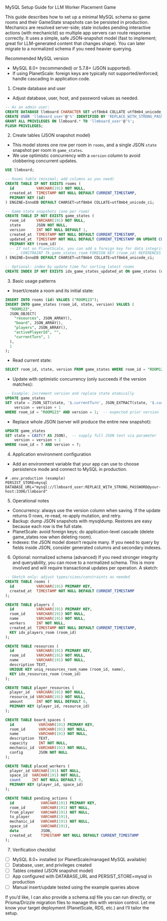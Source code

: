 MySQL Setup Guide for LLM Worker Placement Game

This guide describes how to set up a minimal MySQL schema so game rooms and their GameState snapshots can be persisted in production. Mechanics are resolved server-side; state includes pending interactive actions (with mechanicId) so multiple app servers can route responses correctly. It uses a simple, safe JSON-snapshot model (fast to implement; great for LLM-generated content that changes shape). You can later migrate to a normalized schema if you need heavier querying.

Recommended MySQL version
- MySQL 8.0+ (recommended) or 5.7.8+ (JSON supported).
- If using PlanetScale: foreign keys are typically not supported/enforced; handle cascading in application code.

1) Create database and user
- Adjust database, user, host, and password values as needed.

```sql
-- As an admin user:
CREATE DATABASE llmboard CHARACTER SET utf8mb4 COLLATE utf8mb4_unicode_ci;
CREATE USER 'llmboard_user'@'%' IDENTIFIED BY 'REPLACE_WITH_STRONG_PASSWORD';
GRANT ALL PRIVILEGES ON llmboard.* TO 'llmboard_user'@'%';
FLUSH PRIVILEGES;
```

2) Create tables (JSON snapshot model)
- This model stores one row per room in `rooms`, and a single JSON `state` snapshot per room in `game_states`.
- We use optimistic concurrency with a `version` column to avoid clobbering concurrent updates.

```sql
USE llmboard;

-- Rooms table (minimal; add columns as you need)
CREATE TABLE IF NOT EXISTS rooms (
  id          VARCHAR(191) NOT NULL,
  created_at  TIMESTAMP NOT NULL DEFAULT CURRENT_TIMESTAMP,
  PRIMARY KEY (id)
) ENGINE=InnoDB DEFAULT CHARSET=utf8mb4 COLLATE=utf8mb4_unicode_ci;

-- Game state snapshots (one per room)
CREATE TABLE IF NOT EXISTS game_states (
  room_id     VARCHAR(191) NOT NULL,
  state       JSON NOT NULL,
  version     INT NOT NULL DEFAULT 1,
  created_at  TIMESTAMP NOT NULL DEFAULT CURRENT_TIMESTAMP,
  updated_at  TIMESTAMP NOT NULL DEFAULT CURRENT_TIMESTAMP ON UPDATE CURRENT_TIMESTAMP,
  PRIMARY KEY (room_id)
  -- If not on PlanetScale, you can add a foreign key for data integrity:
  -- , CONSTRAINT fk_game_states_room FOREIGN KEY (room_id) REFERENCES rooms(id) ON DELETE CASCADE
) ENGINE=InnoDB DEFAULT CHARSET=utf8mb4 COLLATE=utf8mb4_unicode_ci;

-- Optional: index by update time for sorting latest rooms
CREATE INDEX IF NOT EXISTS idx_game_states_updated_at ON game_states (updated_at);
```

3) Basic usage patterns
- Insert/create a room and its initial state:

```sql
INSERT INTO rooms (id) VALUES ("ROOM123");
INSERT INTO game_states (room_id, state, version) VALUES (
  "ROOM123",
  JSON_OBJECT(
    "resources", JSON_ARRAY(),
    "board", JSON_ARRAY(),
    "players", JSON_ARRAY(),
    "activePlayerId", "",
    "currentTurn", 1
  ),
  1
);
```

- Read current state:

```sql
SELECT room_id, state, version FROM game_states WHERE room_id = "ROOM123";
```

- Update with optimistic concurrency (only succeeds if the version matches):

```sql
-- Example: increment version and replace state atomically
UPDATE game_states
SET state = JSON_SET(state, '$.currentTurn', JSON_EXTRACT(state, '$.currentTurn') + 1),
    version = version + 1
WHERE room_id = "ROOM123" AND version = 1;  -- expected prior version
```

- Replace whole JSON (server will produce the entire new snapshot):

```sql
UPDATE game_states
SET state = CAST(? AS JSON),  -- supply full JSON text via parameter
    version = version + 1
WHERE room_id = ? AND version = ?;
```

4) Application environment configuration
- Add an environment variable that your app can use to choose persistence mode and connect to MySQL in production.

```
# .env.production (example)
PERSIST_STORE=mysql
DATABASE_URL="mysql://llmboard_user:REPLACE_WITH_STRONG_PASSWORD@your-host:3306/llmboard"
```

5) Operational notes
- Concurrency: always use the version column when saving. If the update returns 0 rows, re-read, re-apply mutation, and retry.
- Backup: dump JSON snapshots with mysqldump. Restores are easy because each row is the full state.
- PlanetScale: avoid foreign keys; do application-level cascade (delete game_states row when deleting room).
- Indexes: the JSON model doesn’t require many. If you need to query by fields inside JSON, consider generated columns and secondary indexes.

6) Optional: normalized schema (advanced)
If you need stronger integrity and queryability, you can move to a normalized schema. This is more involved and will require transactional updates per operation. A sketch:

```sql
-- Sketch only: adjust types/sizes/constraints as needed
CREATE TABLE rooms (
  id          VARCHAR(191) PRIMARY KEY,
  created_at  TIMESTAMP NOT NULL DEFAULT CURRENT_TIMESTAMP
);

CREATE TABLE players (
  id          VARCHAR(191) PRIMARY KEY,
  room_id     VARCHAR(191) NOT NULL,
  name        VARCHAR(191) NOT NULL,
  workers     INT NOT NULL,
  created_at  TIMESTAMP NOT NULL DEFAULT CURRENT_TIMESTAMP,
  KEY idx_players_room (room_id)
);

CREATE TABLE resources (
  id          VARCHAR(191) PRIMARY KEY,
  room_id     VARCHAR(191) NOT NULL,
  name        VARCHAR(191) NOT NULL,
  description TEXT,
  UNIQUE KEY uniq_resources_room_name (room_id, name),
  KEY idx_resources_room (room_id)
);

CREATE TABLE player_resources (
  player_id   VARCHAR(191) NOT NULL,
  resource_id VARCHAR(191) NOT NULL,
  amount      INT NOT NULL DEFAULT 0,
  PRIMARY KEY (player_id, resource_id)
);

CREATE TABLE board_spaces (
  id           VARCHAR(191) PRIMARY KEY,
  room_id      VARCHAR(191) NOT NULL,
  name         VARCHAR(191) NOT NULL,
  description  TEXT,
  capacity     INT NOT NULL,
  mechanic_id  VARCHAR(191) NOT NULL,
  config       JSON NOT NULL
);

CREATE TABLE placed_workers (
  player_id VARCHAR(191) NOT NULL,
  space_id  VARCHAR(191) NOT NULL,
  count     INT NOT NULL DEFAULT 0,
  PRIMARY KEY (player_id, space_id)
);

CREATE TABLE pending_actions (
  id            VARCHAR(191) PRIMARY KEY,
  room_id       VARCHAR(191) NOT NULL,
  from_player   VARCHAR(191) NOT NULL,
  to_player     VARCHAR(191),
  mechanic_id   VARCHAR(191) NOT NULL,
  space_id      VARCHAR(191),
  data          JSON,
  created_at    TIMESTAMP NOT NULL DEFAULT CURRENT_TIMESTAMP
);
```

7) Verification checklist
- [ ] MySQL 8.0+ installed (or PlanetScale/managed MySQL available)
- [ ] Database, user, and privileges created
- [ ] Tables created (JSON snapshot model)
- [ ] App configured with DATABASE_URL and PERSIST_STORE=mysql in production
- [ ] Manual insert/update tested using the example queries above

If you’d like, I can also provide a schema.sql file you can run directly, or Prisma/Drizzle migration files to manage this with version control. Let me know your target deployment (PlanetScale, RDS, etc.) and I’ll tailor the setup. 